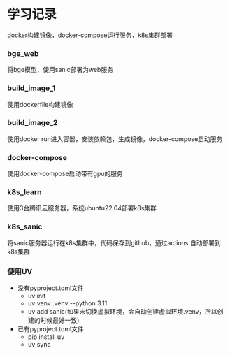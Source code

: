 # 学习记录

docker构建镜像，docker-compose运行服务，k8s集群部署

### bge_web

将bge模型，使用sanic部署为web服务

### build_image_1

使用dockerfile构建镜像

### build_image_2

使用docker run进入容器，安装依赖包，生成镜像，docker-compose启动服务

### docker-compose

使用docker-compose启动带有gpu的服务

### k8s_learn

使用3台腾讯云服务器，系统ubuntu22.04部署k8s集群

### k8s_sanic

将sanic服务器运行在k8s集群中，代码保存到github，通过actions 自动部署到k8s集群

### 使用UV

- 没有pyproject.toml文件
    - uv init
    - uv venv .venv --python 3.11
    - uv add sanic(如果未切换虚拟环境，会自动创建虚拟环境.venv，所以创建的时候最好一致)
- 已有pyproject.toml文件
    - pip install uv
    - uv sync
